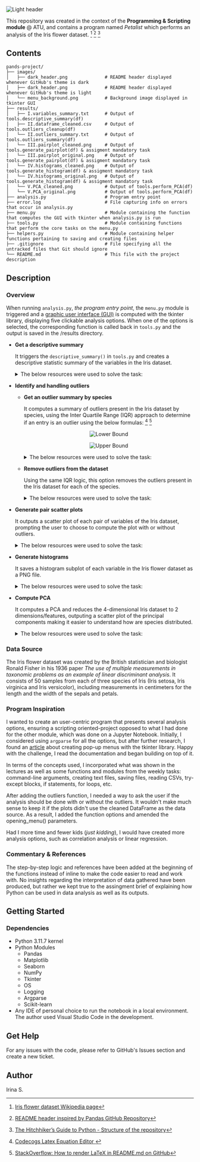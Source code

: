 <picture align="center">
  <source media="(prefers-color-scheme: dark)" srcset="https://raw.githubusercontent.com/TindraIS/pands-project/main/images/dark_header.png">
  <img alt="Light header" src="https://raw.githubusercontent.com/TindraIS/pands-project/main/images/light_header.png">
</picture>

This repository was created in the context of the __Programming &amp; Scripting module__ @ ATU, and contains a program named _Petalist_ which performs an analysis of the Iris flower dataset. [^1] [^2] [^3]

## Contents

```
pands-project/
├── images/
│   ├── dark_header.png              # README header displayed whenever GitHub's theme is dark
│   ├── dark_header.png              # README header displayed whenever GitHub's theme is light
│   └── menu_background.png          # Background image displayed in tkinter GUI
├── results/
│   ├── I.variables_summary.txt      # Output of tools.descriptive_summary(df)
│   ├── II.dataframe_cleaned.csv     # Output of tools.outliers_cleanup(df)
│   └── II.outliers_summary.txt      # Output of tools.outliers_summary(df)
│   └── III.pairplot_cleaned.png     # Output of tools.generate_pairplot(df) & assigment mandatory task
│   └── III.pairplot_original.png    # Output of tools.generate_pairplot(df) & assigment mandatory task
│   └── IV.histograms_cleaned.png    # Output of tools.generate_histogram(df) & assigment mandatory task
│   └── IV.histograms_original.png   # Output of tools.generate_histogram(df) & assigment mandatory task
│   └── V.PCA_cleaned.png            # Output of tools.perform_PCA(df)
│   └── V.PCA_original.png           # Output of tools.perform_PCA(df)
├── analysis.py                      # Program entry point
├── error.log                        # File capturing info on errors that occur in analysis.py
├── menu.py                          # Module containing the function that computes the GUI with tkinter when analysis.py is run
├── tools.py                         # Module containing functions that perform the core tasks on the menu.py
├── helpers.py                       # Module containing helper functions pertaining to saving and creating files
├── .gitignore                       # File specifying all the untracked files that Git should ignore
└── README.md                        # This file with the project description
```

## Description

### Overview

When running `analysis.py`, _the program entry point_, the `menu.py` module is triggered and a [graphic user interface (GUI)](https://raw.githubusercontent.com/TindraIS/pands-project/main/images/menu_screenshot.png) is computed with the tkinter library, displaying five clickable analysis options. When one of the options is selected, the corresponding function is called back in `tools.py` and the output is saved in the /results directory.

- __Get a descriptive summary__
  
  It triggers the `descriptive_summary()` in `tools.py` and creates a descriptive statistic summary of the variables in the Iris dataset.
  
  <details>
  <summary>The below resources were used to solve the task:</summary>
  
  - https://realpython.com/pandas-groupby/
  - https://realpython.com/python-for-loop/
  - https://www.geeksforgeeks.org/how-to-iterate-over-dataframe-groups-in-python-pandas/ 
  - https://docs.python.org/3/library/functions.html#open
  - https://stackoverflow.com/questions/72626730/python-launch-text-file-in-users-default-text-editor
  - https://docs.python.org/3/library/os.path.html
  - https://stackoverflow.com/questions/72626730/python-launch-text-file-in-users-default-text-editor
  - https://docs.python.org/3/library/tkinter.messagebox.html
  - https://stackoverflow.com/questions/70356069/defining-and-using-a-dictionary-of-colours-in-a-plot
  
  </details>

- __Identify and handling outliers__
  
  - __Get an outlier summary by species__
    
    It computes a summary of outliers present in the Iris dataset by species, using the Inter Quartile Range (IQR) approach to determine if an entry is an outlier using the below formulas: [^4] [^5]
    <div align="center">

    ![Lower Bound](https://latex.codecogs.com/svg.image?{\color{Golden}\text{Lower&space;Bound}=Q_1-1.5\times\text{IQR}})
    
    ![Upper Bound](https://latex.codecogs.com/svg.image?{\color{Golden}\text{Upper&space;Bound}=Q_3&plus;1.5\times\text{IQR}})
    </div>
    
    <details>
    <summary>The below resources were used to solve the task:</summary>
    
    - https://www.geeksforgeeks.org/detect-and-remove-the-outliers-using-python/
    - https://www.khanacademy.org/math/statistics-probability/summarizing-quantitative-data/box-whisker-plots/a/identifying-outliers-iqr-rule
    - https://pandas.pydata.org/docs/reference/api/pandas.DataFrame.select_dtypes.html
    - https://numpy.org/doc/stable/reference/generated/numpy.where.html
    - https://realpython.com/python-zip-function/
    - https://docs.python.org/3/library/functions.html#open
    - https://stackoverflow.com/questions/72626730/python-launch-text-file-in-users-default-text-editor
    - https://docs.python.org/3/library/os.path.html
    - https://anzeljg.github.io/rin2/book2/2405/docs/tkinter/tkMessageBox.html
    
    </details>
    
  - __Remove outliers from the dataset__
  
    Using the same IQR logic, this option removes the outliers present in the Iris dataset for each of the species.
    
    <details>
    <summary>The below resources were used to solve the task:</summary>
    
    - https://www.geeksforgeeks.org/python-extracting-rows-using-pandas-iloc/
    - https://www.geeksforgeeks.org/append-extend-python/
    - https://stackoverflow.com/questions/16676101/print-the-approval-sign-check-mark-u2713-in-python
    
    </details>
    
- __Generate pair scatter plots__
  
  It outputs a scatter plot of each pair of variables of the Iris dataset, prompting the user to choose to compute the plot with or without outliers.
  
  <details>
  <summary>The below resources were used to solve the task:</summary>
  
  - https://python-charts.com/correlation/pairs-plot-seaborn/
  
  </details>
  
- __Generate histograms__
  
  It saves a histogram subplot of each variable in the Iris flower dataset as a PNG file.
  
  <details>
  <summary>The below resources were used to solve the task:</summary>
  
  - https://matplotlib.org/stable/gallery/color/named_colors.html#list-of-named-colors
  - https://stackoverflow.com/questions/70356069/defining-and-using-a-dictionary-of-colours-in-a-plot
  - https://napsterinblue.github.io/notes/python/viz/subplots/
  - https://stackoverflow.com/questions/16676101/print-the-approval-sign-check-mark-u2713-in-python
  
  </details>
  
- __Compute PCA__
  
  It computes a PCA and reduces the 4-dimensional Iris dataset to 2 dimensions/features, outputing a scatter plot of the principal components making it easier to understand how are species distributed.
  
  <details>
  <summary>The below resources were used to solve the task:</summary>
  
  - https://www.turing.com/kb/guide-to-principal-component-analysis
  - https://towardsdatascience.com/a-step-by-step-introduction-to-pca-c0d78e26a0dd
  - https://builtin.com/machine-learning/pca-in-python
  - https://saturncloud.io/blog/what-is-sklearn-pca-explained-variance-and-explained-variance-ratio-difference
  - https://scikit-learn.org/stable/modules/generated/sklearn.preprocessing.StandardScaler.html
  - https://docs.python.org/3/library/os.path.html
  - https://anzeljg.github.io/rin2/book2/2405/docs/tkinter/tkMessageBox.html
  
  </details>



### Data Source

The Iris flower dataset was created by the British statistician and biologist Ronald Fisher in his 1936 paper _The use of multiple measurements in taxonomic problems as an example of linear discriminant analysis_. It consists of 50 samples from each of three species of Iris (Iris setosa, Iris virginica and Iris versicolor), including measurements in centimeters for the length and the width of the sepals and petals. 

### Program Inspiration

I wanted to create an user-centric program that presents several analysis options, ensuring a scripting oriented-project opposed to what I had done for the other module, which was done on a Jupyter Notebook. Initially, I considered using `argparse` for all the options, but after further research, I found an [article](https://www.geeksforgeeks.org/popup-menu-in-tkinter/) about creating pop-up menus with the tkinter library. Happy with the challenge, I read the documentation and began building on top of it.

In terms of the concepts used, I incorporated what was shown in the lectures as well as some functions and modules from the weekly tasks: command-line arguments, creating text files, saving files, reading CSVs, try-except blocks, if statements, for loops, etc. 

After adding the outliers function, I needed a way to ask the user if the analysis should be done with or without the outliers. It wouldn't make much sense to keep it if the plots didn't use the cleaned DataFrame as the data source. As a result, I added the function options and amended the opening_menu() parameters.

Had I more time and fewer kids (_just kidding_), I would have created more analysis options, such as correlation analysis or linear regression.

### Commentary & References

The step-by-step logic and references have been added at the beginning of the functions instead of inline to make the code easier to read and work with. No insights regarding the interpretation of data gathered have been produced, but rather we kept true to the assingment brief of explaining how Python can be used in data analysis as well as its outputs.





## Getting Started

### Dependencies
* Python 3.11.7 kernel
* Python Modules
    - Pandas
    - Matplotlib
    - Seaborn
    - NumPy
    - Tkinter
    - OS
    - Logging
    - Argparse
    - Scikit-learn
* Any IDE of personal choice to run the notebook in a local environment. The author used Visual Studio Code in the development. 


## Get Help

For any issues with the code, please refer to GitHub's Issues section and create a new ticket.


## Author
Irina S.


[^1]: [Iris flower dataset Wikipedia page](https://en.wikipedia.org/wiki/Iris_flower_data_set)
[^2]: [README header inspired by Pandas GitHub Repository](https://github.com/pandas-dev/pandas)
[^3]: [The Hitchhiker’s Guide to Python - Structure of the repository](https://docs.python-guide.org/writing/structure/#structure-of-the-repository)
[^4]: [Codecogs Latex Equation Editor ](https://latex.codecogs.com/eqneditor/editor.php)
[^5]: [StackOverflow: How to render LaTeX in README.md on GitHub](https://stackoverflow.com/questions/35498525/latex-rendering-in-readme-md-on-github)
